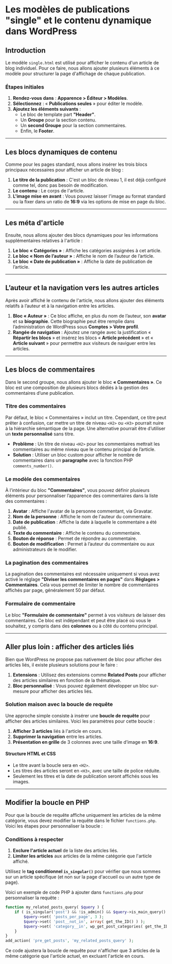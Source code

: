 # Les modèles de publications "single" et le contenu dynamique dans WordPress

## Introduction

Le modèle `single.html` est utilisé pour afficher le contenu d'un article de blog individuel. Pour ce faire, nous allons ajouter plusieurs éléments à ce modèle pour structurer la page d'affichage de chaque publication.

### Étapes initiales

1. **Rendez-vous dans** : **Apparence > Éditeur > Modèles**.
2. **Sélectionnez** : « **Publications seules** » pour éditer le modèle.
3. **Ajoutez les éléments suivants** :
   - Le bloc de template part **"Header"**.
   - Un **Groupe** pour la section contenu.
   - Un **second Groupe** pour la section commentaires.
   - Enfin, le **Footer**.

---

## Les blocs dynamiques de contenu

Comme pour les pages standard, nous allons insérer les trois blocs principaux nécessaires pour afficher un article de blog :

1. **Le titre de la publication** : C'est un bloc de niveau 1, il est déjà configuré comme tel, donc pas besoin de modification.
2. **Le contenu** : Le corps de l'article.
3. **L'image mise en avant** : Vous pouvez laisser l'image au format standard ou la fixer dans un ratio de **16:9** via les options de mise en page du bloc.

---

## Les méta d'article

Ensuite, nous allons ajouter des blocs dynamiques pour les informations supplémentaires relatives à l'article :

1. **Le bloc « Catégories »** : Affiche les catégories assignées à cet article.
2. **Le bloc « Nom de l’auteur »** : Affiche le nom de l’auteur de l’article.
3. **Le bloc « Date de publication »** : Affiche la date de publication de l’article.

---

## L’auteur et la navigation vers les autres articles

Après avoir affiché le contenu de l'article, nous allons ajouter des éléments relatifs à l’auteur et à la navigation entre les articles.

1. **Bloc « Auteur »** : Ce bloc affiche, en plus du nom de l’auteur, son **avatar** et sa **biographie**. Cette biographie peut être remplie dans l’administration de WordPress sous **Comptes > Votre profil**.
2. **Rangée de navigation** : Ajoutez une rangée avec la justification « **Répartir les blocs** » et insérez les blocs « **Article précédent** » et « **Article suivant** » pour permettre aux visiteurs de naviguer entre les articles.

---

## Les blocs de commentaires

Dans le second groupe, nous allons ajouter le bloc **« Commentaires »**. Ce bloc est une composition de plusieurs blocs dédiés à la gestion des commentaires d’une publication.

### Titre des commentaires

Par défaut, le bloc « Commentaires » inclut un titre. Cependant, ce titre peut prêter à confusion, car mettre un titre de niveau `<H2>` ou `<H3>` pourrait nuire à la hiérarchie sémantique de la page. Une alternative pourrait être d’utiliser un **texte personnalisé** sans titre.

- **Problème** : Un titre de niveau `<H2>` pour les commentaires mettrait les commentaires au même niveau que le contenu principal de l’article.
- **Solution** : Utiliser un bloc custom pour afficher le nombre de commentaires dans un **paragraphe** avec la fonction PHP `comments_number()`.

### Le modèle des commentaires

À l’intérieur du bloc **"Commentaires"**, vous pouvez définir plusieurs éléments pour personnaliser l’apparence des commentaires dans la liste des commentaires :

1. **Avatar** : Affiche l'avatar de la personne commentant, via Gravatar.
2. **Nom de la personne** : Affiche le nom de l'auteur du commentaire.
3. **Date de publication** : Affiche la date à laquelle le commentaire a été publié.
4. **Texte du commentaire** : Affiche le contenu du commentaire.
5. **Bouton de réponse** : Permet de répondre au commentaire.
6. **Bouton de modification** : Permet à l’auteur du commentaire ou aux administrateurs de le modifier.

### La pagination des commentaires

La pagination des commentaires est nécessaire uniquement si vous avez activé le réglage **"Diviser les commentaires en pages"** dans **Réglages > Commentaires**. Cela vous permet de limiter le nombre de commentaires affichés par page, généralement 50 par défaut.

### Formulaire de commentaire

Le bloc **"Formulaire de commentaire"** permet à vos visiteurs de laisser des commentaires. Ce bloc est indépendant et peut être placé où vous le souhaitez, y compris dans des **colonnes** ou à côté du contenu principal.

---

## Aller plus loin : afficher des articles liés

Bien que WordPress ne propose pas nativement de bloc pour afficher des articles liés, il existe plusieurs solutions pour le faire :

1. **Extensions** : Utilisez des extensions comme **Related Posts** pour afficher des articles similaires en fonction de la thématique.
2. **Bloc personnalisé** : Vous pouvez également développer un bloc sur-mesure pour afficher des articles liés.

### Solution maison avec la boucle de requête

Une approche simple consiste à insérer une **boucle de requête** pour afficher des articles similaires. Voici les paramètres pour cette boucle :

1. **Afficher 3 articles** liés à l'article en cours.
2. **Supprimer la navigation** entre les articles.
3. **Présentation en grille** de 3 colonnes avec une taille d’image en **16:9**.

#### Structure HTML et CSS

- Le titre avant la boucle sera en `<H2>`.
- Les titres des articles seront en `<H3>`, avec une taille de police réduite.
- Seulement les titres et la date de publication seront affichés sous les images.

---

## Modifier la boucle en PHP

Pour que la boucle de requête affiche uniquement les articles de la même catégorie, vous devez modifier la requête dans le fichier `functions.php`. Voici les étapes pour personnaliser la boucle :

### Conditions à respecter

1. **Exclure l'article actuel** de la liste des articles liés.
2. **Limiter les articles** aux articles de la même catégorie que l'article affiché.

Utilisez le **tag conditionnel `is_singular()`** pour vérifier que nous sommes sur un article spécifique (et non sur la page d'accueil ou un autre type de page).

Voici un exemple de code PHP à ajouter dans `functions.php` pour personnaliser la requête :

```php
function my_related_posts_query( $query ) {
    if ( is_singular('post') && !is_admin() && $query->is_main_query() ) {
        $query->set( 'posts_per_page', 3 );
        $query->set( 'post__not_in', array( get_the_ID() ) );
        $query->set( 'category__in', wp_get_post_categories( get_the_ID() ) );
    }
}
add_action( 'pre_get_posts', 'my_related_posts_query' );
````

Ce code ajustera la boucle de requête pour n'afficher que 3 articles de la même catégorie que l'article actuel, en excluant l'article en cours.